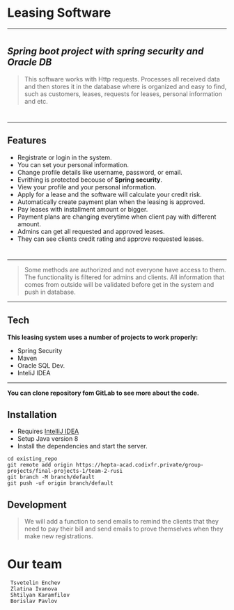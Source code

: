 # **Leasing Software**

___
#
## _Spring boot project with spring security and Oracle DB_

>This software works with Http requests. Processes all received data and then stores it
in the database where is organized and easy to find, such as customers, leases, requests for leases, personal information and etc.
#
___
## Features

- Registrate or login in the system.
- You can set your personal information.
- Change profile details like username, password, or email.
- Evrithing is protected becouse of **Spring security**.
- View your profile and your personal information.
- Apply for a lease and the software will calculate your credit risk.
- Automatically create payment plan when the leasing is approved.
- Pay leases with installment amount or bigger.
- Payment plans are changing everytime when client pay with different amount.
- Admins can get all requested and approved leases.
- They can see clients credit rating and approve requested leases.
#
___

> Some methods are authorized and not everyone have access to them.
> The functionality is filtered for admins and clients.
> All information that comes from outside will be
validated  before get in the system and push in database.
___

## Tech

**This leasing system uses a number of  projects to work properly:**

- Spring Security
- Maven
- Oracle SQL Dev.
- InteliJ IDEA

___

**You can clone repository fom GitLab to see more about the code.**

## Installation

* Requires [IntelliJ IDEA](https://www.jetbrains.com/idea/)
* Setup Java version 8
* Install the dependencies and start the server.

```
cd existing_repo
git remote add origin https://hepta-acad.codixfr.private/group-projects/final-projects-1/team-2-rusi
git branch -M branch/default
git push -uf origin branch/default
```

## Development

> We will add a function to send emails to remind the clients
that they need to pay their bill and send emails to prove themselves
when they make new registrations.

# Our team
```
 Tsvetelin Enchev
 Zlatina Ivanova
 Shtilyan Karamfilov
 Borislav Pavlov
```